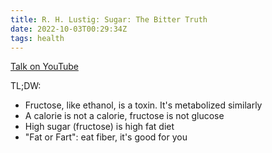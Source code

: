 ```yaml
---
title: R. H. Lustig: Sugar: The Bitter Truth
date: 2022-10-03T00:29:34Z
tags: health
---
```


[Talk on YouTube](https://www.youtube.com/watch?v=dBnniua6-oM)

TL;DW:

* Fructose, like ethanol, is a toxin. It's metabolized similarly
* A calorie is not a calorie, fructose is not glucose
* High sugar (fructose) is high fat diet
* "Fat or Fart": eat fiber, it's good for you

